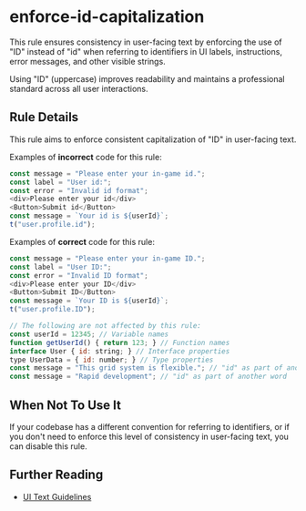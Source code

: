 # enforce-id-capitalization

This rule ensures consistency in user-facing text by enforcing the use of "ID" instead of "id" when referring to identifiers in UI labels, instructions, error messages, and other visible strings.

Using "ID" (uppercase) improves readability and maintains a professional standard across all user interactions.

## Rule Details

This rule aims to enforce consistent capitalization of "ID" in user-facing text.

Examples of **incorrect** code for this rule:

```js
const message = "Please enter your in-game id.";
const label = "User id:";
const error = "Invalid id format";
<div>Please enter your id</div>
<Button>Submit id</Button>
const message = `Your id is ${userId}`;
t("user.profile.id");
```

Examples of **correct** code for this rule:

```js
const message = "Please enter your in-game ID.";
const label = "User ID:";
const error = "Invalid ID format";
<div>Please enter your ID</div>
<Button>Submit ID</Button>
const message = `Your ID is ${userId}`;
t("user.profile.ID");

// The following are not affected by this rule:
const userId = 12345; // Variable names
function getUserId() { return 123; } // Function names
interface User { id: string; } // Interface properties
type UserData = { id: number; } // Type properties
const message = "This grid system is flexible."; // "id" as part of another word
const message = "Rapid development"; // "id" as part of another word
```

## When Not To Use It

If your codebase has a different convention for referring to identifiers, or if you don't need to enforce this level of consistency in user-facing text, you can disable this rule.

## Further Reading

- [UI Text Guidelines](https://material.io/design/communication/writing.html)
